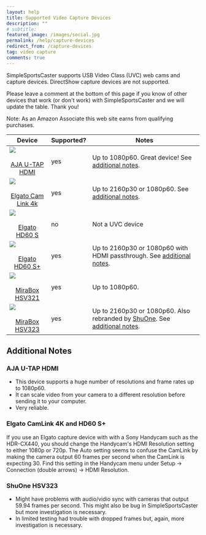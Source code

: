 ```yaml
---
layout: help
title: Supported Video Capture Devices
description: ""
# subtitle: 
featured_image: /images/social.jpg
permalink: /help/capture-devices
redirect_from: /capture-devices
tag: video capture
comments: true
---
```


<style>
.center {
  display: block;
  margin-left: auto;
  margin-right: auto;
  max-height: 100px;
  max-width: 100px;
  width: auto;
  height: auto
}
</style>

SimpleSportsCaster supports USB Video Class (UVC) web cams and capture devices. DirectShow capture devices are not supported.

Please leave a comment at the bottom of this page if you know of other devices that work (or don't work) with SimpleSportsCaster and we will update the table. Thank you! 

Note: As an Amazon Associate this web site earns from qualifying purchases.

| Device | Supported? | Notes |
|:------:|------------|-------|
| [<img border="0" height="128" class="center" src="/assets/help/u-tap-hdmi.png"/><br/>AJA U-TAP HDMI](https://www.aja.com/products/u-tap-hdmi) | yes | Up to 1080p60. Great device! See [additional notes](#aja-u-tap-hdmi). |
| [<img border="0" height="128" class="center" src="/assets/help/Cam_Link_4K.png"/><br/>Elgato Cam Link 4k](https://www.elgato.com/gaming/cam-link-4k) | yes | Up to 2160p30 or 1080p60. See [additional notes](#elgato-camlink-4k-and-hd60-s). |
| [<img border="0" height="128" class="center" src="/assets/help/HD60s.png"/><br/>Elgato HD60 S](https://www.elgato.com/gaming/game-capture-hd60-s) | no | Not a UVC device |
| [<img border="0" height="128" class="center" src="/assets/help/hd60splus.png"/><br/>Elgato HD60 S+](https://www.elgato.com/gaming/game-capture-hd60-s-plus) | yes | Up to 2160p30 or 1080p60 with HDMI passthrough. See [additional notes](#elgato-camlink-4k-and-hd60-s). |
| [<img border="0" height="128" class="center" src="/assets/help/MiraBox-HSV321.png"/><br/>MiraBox HSV321](https://amzn.to/2ZmYvma) | yes | Up to 1080p60. |
| [<img border="0" height="128" class="center" src="/assets/help/MiraBox-HSV323.png"/><br/>MiraBox HSV323](https://amzn.to/2HkKTOj) | yes | Up to 2160p30 or 1080p60. Also rebranded by [ShuOne](https://amzn.to/2HjFSW2). See [additional notes](#shuone-hsv323). |

## Additional Notes

### AJA U-TAP HDMI
* This device supports a huge number of resolutions and frame rates up to 1080p60.
* It can scale video from your camera to a different resolution before sending it to your computer.
* Very reliable.

### Elgato CamLink 4K and HD60 S+
If you use an Elgato capture device with with a Sony Handycam such as the HDR-CX440, you should change the Handycam's HDMI Resolution setting to either 1080p or 720p. The Auto setting seems to confuse the CamLink by making the camera output 60 frames per second when the CamLink is expecting 30. Find this setting in the Handycam menu under Setup -> Connection (double arrows) -> HDMI Resolution. 

### ShuOne HSV323
* Might have problems with audio/vidio sync with cameras that output 59.94 frames per second. This might also be bug in SimpleSportsCaster but more investigation is necessary.
* In limited testing had trouble with dropped frames but, again, more investigation is necessary.

<br/>
